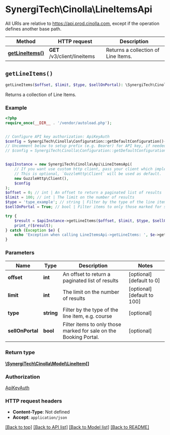 # SynergiTech\Cinolla\LineItemsApi

All URIs are relative to https://api.prod.cinolla.com, except if the operation defines another base path.

| Method | HTTP request | Description |
| ------------- | ------------- | ------------- |
| [**getLineItems()**](LineItemsApi.md#getLineItems) | **GET** /v3/client/lineitems | Returns a collection of Line Items. |


## `getLineItems()`

```php
getLineItems($offset, $limit, $type, $sellOnPortal): \SynergiTech\Cinolla\Model\LineItem[]
```

Returns a collection of Line Items.

### Example

```php
<?php
require_once(__DIR__ . '/vendor/autoload.php');


// Configure API key authorization: ApiKeyAuth
$config = SynergiTech\Cinolla\Configuration::getDefaultConfiguration()->setApiKey('x-api-key', 'YOUR_API_KEY');
// Uncomment below to setup prefix (e.g. Bearer) for API key, if needed
// $config = SynergiTech\Cinolla\Configuration::getDefaultConfiguration()->setApiKeyPrefix('x-api-key', 'Bearer');


$apiInstance = new SynergiTech\Cinolla\Api\LineItemsApi(
    // If you want use custom http client, pass your client which implements `GuzzleHttp\ClientInterface`.
    // This is optional, `GuzzleHttp\Client` will be used as default.
    new GuzzleHttp\Client(),
    $config
);
$offset = 0; // int | An offset to return a paginated list of results
$limit = 100; // int | The limit on the number of results
$type = 'type_example'; // string | Filter by the type of the line item, e.g. course
$sellOnPortal = True; // bool | Filter items to only those marked for sale on the Booking Portal.

try {
    $result = $apiInstance->getLineItems($offset, $limit, $type, $sellOnPortal);
    print_r($result);
} catch (Exception $e) {
    echo 'Exception when calling LineItemsApi->getLineItems: ', $e->getMessage(), PHP_EOL;
}
```

### Parameters

| Name | Type | Description  | Notes |
| ------------- | ------------- | ------------- | ------------- |
| **offset** | **int**| An offset to return a paginated list of results | [optional] [default to 0] |
| **limit** | **int**| The limit on the number of results | [optional] [default to 100] |
| **type** | **string**| Filter by the type of the line item, e.g. course | [optional] |
| **sellOnPortal** | **bool**| Filter items to only those marked for sale on the Booking Portal. | [optional] |

### Return type

[**\SynergiTech\Cinolla\Model\LineItem[]**](../Model/LineItem.md)

### Authorization

[ApiKeyAuth](../../README.md#ApiKeyAuth)

### HTTP request headers

- **Content-Type**: Not defined
- **Accept**: `application/json`

[[Back to top]](#) [[Back to API list]](../../README.md#endpoints)
[[Back to Model list]](../../README.md#models)
[[Back to README]](../../README.md)
